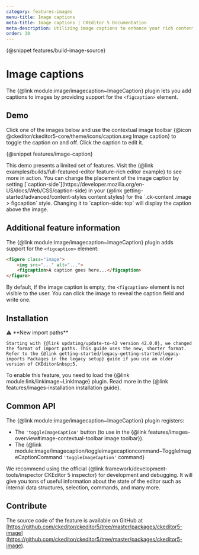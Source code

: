 ```yaml
---
category: features-images
menu-title: Image captions
meta-title: Image captions | CKEditor 5 Documentation
meta-description: Utilizing image captions to enhance your rich content.
order: 30
---
```

{@snippet features/build-image-source}

# Image captions

The {@link module:image/imagecaption~ImageCaption} plugin lets you add captions to images by providing support for the `<figcaption>` element.

## Demo

Click one of the images below and use the contextual image toolbar {@icon @ckeditor/ckeditor5-core/theme/icons/caption.svg Image caption} to toggle the caption on and off. Click the caption to edit it.

{@snippet features/image-caption}

<info-box info>
	This demo presents a limited set of features. Visit the {@link examples/builds/full-featured-editor feature-rich editor example} to see more in action.
</info-box>

<info-box hint>
	You can change the placement of the image caption by setting [`caption-side`](https://developer.mozilla.org/en-US/docs/Web/CSS/caption-side) in your {@link getting-started/advanced/content-styles content styles} for the `.ck-content .image > figcaption` style. Changing it to `caption-side: top` will display the caption above the image.
</info-box>

## Additional feature information

The {@link module:image/imagecaption~ImageCaption} plugin adds support for the `<figcaption>` element:

```html
<figure class="image">
	<img src="..." alt="...">
	<figcaption>A caption goes here...</figcaption>
</figure>
```

By default, if the image caption is empty, the `<figcaption>` element is not visible to the user. You can click the image to reveal the caption field and write one.

## Installation

<info-box info>
	⚠️ **New import paths**

	Starting with {@link updating/update-to-42 version 42.0.0}, we changed the format of import paths. This guide uses the new, shorter format. Refer to the {@link getting-started/legacy-getting-started/legacy-imports Packages in the legacy setup} guide if you use an older version of CKEditor&nbsp;5.
</info-box>

To enable this feature, you need to load the {@link module:link/linkimage~LinkImage} plugin. Read more in the {@link features/images-installation installation guide}.

## Common API

The {@link module:image/imagecaption~ImageCaption} plugin registers:

* The `'toggleImageCaption'` button (to use in the {@link features/images-overview#image-contextual-toolbar image toolbar}).
* The {@link module:image/imagecaption/toggleimagecaptioncommand~ToggleImageCaptionCommand `'toggleImageCaption'` command}

<info-box>
	We recommend using the official {@link framework/development-tools/inspector CKEditor&nbsp;5 inspector} for development and debugging. It will give you tons of useful information about the state of the editor such as internal data structures, selection, commands, and many more.
</info-box>

## Contribute

The source code of the feature is available on GitHub at [https://github.com/ckeditor/ckeditor5/tree/master/packages/ckeditor5-image](https://github.com/ckeditor/ckeditor5/tree/master/packages/ckeditor5-image).

